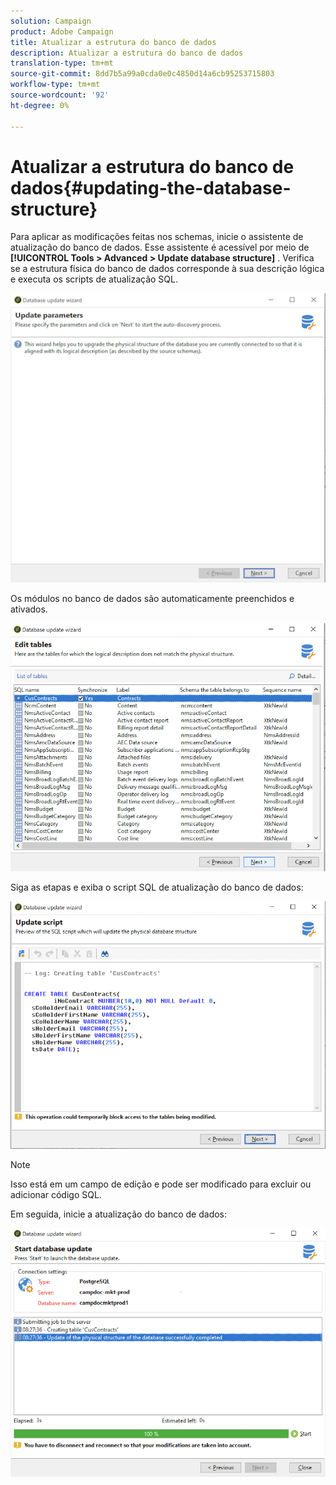 ```yaml
---
solution: Campaign
product: Adobe Campaign
title: Atualizar a estrutura do banco de dados
description: Atualizar a estrutura do banco de dados
translation-type: tm+mt
source-git-commit: 8dd7b5a99a0cda0e0c4850d14a6cb95253715803
workflow-type: tm+mt
source-wordcount: '92'
ht-degree: 0%

---
```


# Atualizar a estrutura do banco de dados{#updating-the-database-structure}

Para aplicar as modificações feitas nos schemas, inicie o assistente de atualização do banco de dados. Esse assistente é acessível por meio de **[!UICONTROL Tools > Advanced > Update database structure]** . Verifica se a estrutura física do banco de dados corresponde à sua descrição lógica e executa os scripts de atualização SQL.

![](assets/schema_update.png)

Os módulos no banco de dados são automaticamente preenchidos e ativados.

![](assets/schema_update_select2.png)

Siga as etapas e exiba o script SQL de atualização do banco de dados:

![](assets/schema_update2.png)

>[!NOTE]
>
>Isso está em um campo de edição e pode ser modificado para excluir ou adicionar código SQL.

Em seguida, inicie a atualização do banco de dados:

![](assets/schema_update3.png)
